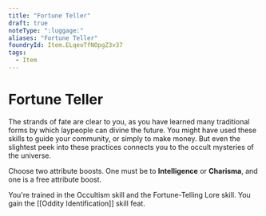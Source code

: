 ```yaml
---
title: "Fortune Teller"
draft: true
noteType: ":luggage:"
aliases: "Fortune Teller"
foundryId: Item.ELqeoTfNOpgZ3v37
tags:
  - Item
---
```


# Fortune Teller

The strands of fate are clear to you, as you have learned many traditional forms by which laypeople can divine the future. You might have used these skills to guide your community, or simply to make money. But even the slightest peek into these practices connects you to the occult mysteries of the universe.

Choose two attribute boosts. One must be to **Intelligence** or **Charisma**, and one is a free attribute boost.

You're trained in the Occultism skill and the Fortune-Telling Lore skill. You gain the [[Oddity Identification]] skill feat.
